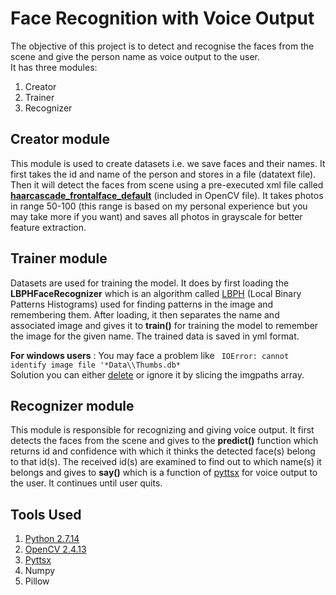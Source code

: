 # Face Recognition with Voice Output
The objective of this project is to detect and recognise the faces from the scene and give the person name as voice output to the user.<br/>
It has three modules: 
1.	Creator
2.	Trainer
3.	Recognizer
## Creator module
This module is used to create datasets i.e. we save faces and their names.
It first takes the id and name of the person and stores in a file (datatext file). 
Then it will detect the faces from scene using a pre-executed xml file called [**haarcascade_frontalface_default**](https://docs.opencv.org/3.0-beta/doc/py_tutorials/py_objdetect/py_face_detection/py_face_detection.html) (included in OpenCV file).
It takes photos in range 50-100 (this range is based on my personal experience but you may take more if you want) and saves all photos in grayscale for better feature extraction.
## Trainer module 
Datasets are used for training the model. It does by first loading the **LBPHFaceRecognizer** which is an algorithm called [LBPH]( https://towardsdatascience.com/face-recognition-how-lbph-works-90ec258c3d6b) (Local Binary Patterns Histograms) used for finding patterns in the image and remembering them. After loading, it then separates the name and associated image and gives it to **train()** for training the model to remember the image for the given name. The trained data is saved in yml format.

**For windows users** : You may face a problem like
` IOError: cannot identify image file '*Data\\Thumbs.db*` <br/>
Solution you can either [delete](https://www.youtube.com/watch?v=N7MgnYCMvHE) or ignore it by slicing the imgpaths array.
## Recognizer module
This module is responsible for recognizing and giving voice output. It first detects the faces from the scene and gives to the **predict()** function which returns id and confidence with which it thinks the detected face(s) belong to that id(s). The received id(s) are examined to find out to which name(s) it belongs and gives to **say()** which is a function of [pyttsx]( https://pyttsx.readthedocs.io/) for voice output to the user. It continues until user quits.
## Tools Used
1.  [Python 2.7.14](https://www.python.org/downloads/)
2.  [OpenCV 2.4.13](https://sourceforge.net/projects/opencvlibrary/files/opencv-win/2.4.13/)
3.  [Pyttsx](https://pyttsx.readthedocs.io/en/latest/install.html)
4.  Numpy
5.  Pillow
